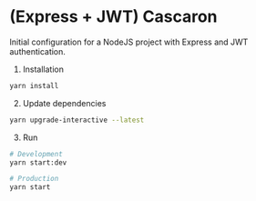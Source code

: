 # (Express + JWT) Cascaron

Initial configuration for a NodeJS project with Express and JWT authentication.

1. Installation

```bash
yarn install
```

2. Update dependencies

```bash
yarn upgrade-interactive --latest
```

3. Run

```bash
# Development
yarn start:dev

# Production
yarn start
```
